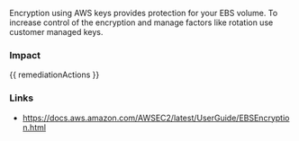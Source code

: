 
Encryption using AWS keys provides protection for your EBS volume. To increase control of the encryption and manage factors like rotation use customer managed keys.


### Impact
<!-- Add Impact here -->

<!-- DO NOT CHANGE -->
{{ remediationActions }}

### Links
- https://docs.aws.amazon.com/AWSEC2/latest/UserGuide/EBSEncryption.html


